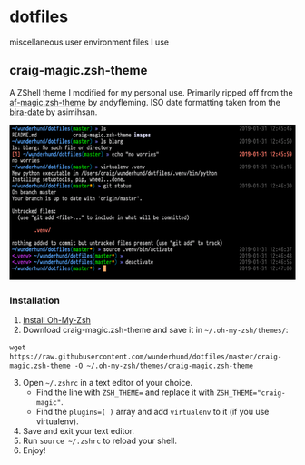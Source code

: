 # dotfiles
miscellaneous user environment files I use

## craig-magic.zsh-theme

A ZShell theme I modified for my personal use. Primarily ripped off from the [af-magic.zsh-theme](https://github.com/andyfleming/oh-my-zsh) by andyfleming. ISO date formatting taken from the [bira-date](https://gist.github.com/asimihsan/5277137) by asimihsan.

![zshell theme screnshot](images/zsh-theme.png)

### Installation

1. [Install Oh-My-Zsh](https://github.com/robbyrussell/oh-my-zsh/wiki/Installing-ZSH)
2. Download craig-magic.zsh-theme and save it in `~/.oh-my-zsh/themes/`:
```
wget https://raw.githubusercontent.com/wunderhund/dotfiles/master/craig-magic.zsh-theme -O ~/.oh-my-zsh/themes/craig-magic.zsh-theme
```
3. Open `~/.zshrc` in a text editor of your choice.
    * Find the line with `ZSH_THEME=` and replace it with `ZSH_THEME="craig-magic"`.
    * Find the `plugins=( )` array and add `virtualenv` to it (if you use virtualenv).
4. Save and exit your text editor.
5. Run `source ~/.zshrc` to reload your shell.
6. Enjoy!
